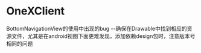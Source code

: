 # OneXClient
BottomNavigationView的使用中出现的bug
--确保在Drawable中找到相应的资源文件，尤其是在android视图下面更难发现，添加依赖design包时，注意版本号相同的问题
